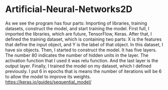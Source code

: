 # Artificial-Neural-Networks2D
As we see the program has four parts: Importing of libraries, training datasets, construct the model, and start training the model. First full, I imported the libraries, which are future, TensorFlow, Keras. After that, I defined the training dataset, which is containing two parts: X is the features that define the input object, and Y is the label of that object. In this dataset, I have six objects. Then, I started to construct the model. It has five layers. The number 80 indicates the number of hidden units in the layer. The activation function that I used it was relu function. And the last layer is the output layer. Finally, I trained the model on my dataset, which I defined previously. I put 6 in epochs that is means the number of iterations will be 6 to allow the model to improve its weights.
https://keras.io/guides/sequential_model/
